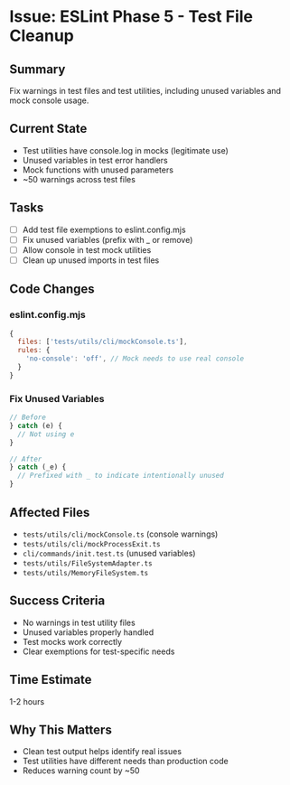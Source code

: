 # Issue: ESLint Phase 5 - Test File Cleanup

## Summary
Fix warnings in test files and test utilities, including unused variables and mock console usage.

## Current State
- Test utilities have console.log in mocks (legitimate use)
- Unused variables in test error handlers
- Mock functions with unused parameters
- ~50 warnings across test files

## Tasks
- [ ] Add test file exemptions to eslint.config.mjs
- [ ] Fix unused variables (prefix with _ or remove)
- [ ] Allow console in test mock utilities
- [ ] Clean up unused imports in test files

## Code Changes

### eslint.config.mjs
```javascript
{
  files: ['tests/utils/cli/mockConsole.ts'],
  rules: {
    'no-console': 'off', // Mock needs to use real console
  }
}
```

### Fix Unused Variables
```typescript
// Before
} catch (e) {
  // Not using e
}

// After
} catch (_e) {
  // Prefixed with _ to indicate intentionally unused
}
```

## Affected Files
- `tests/utils/cli/mockConsole.ts` (console warnings)
- `tests/utils/cli/mockProcessExit.ts`
- `cli/commands/init.test.ts` (unused variables)
- `tests/utils/FileSystemAdapter.ts`
- `tests/utils/MemoryFileSystem.ts`

## Success Criteria
- No warnings in test utility files
- Unused variables properly handled
- Test mocks work correctly
- Clear exemptions for test-specific needs

## Time Estimate
1-2 hours

## Why This Matters
- Clean test output helps identify real issues
- Test utilities have different needs than production code
- Reduces warning count by ~50